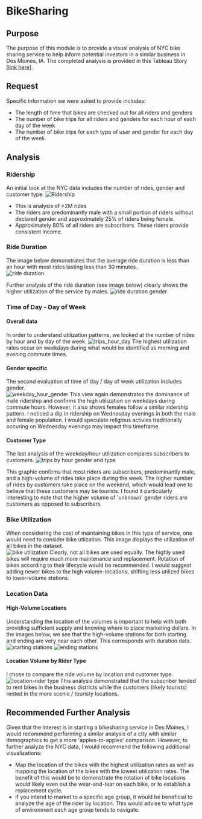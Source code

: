 # BikeSharing
## Purpose
The purpose of this module is to provide a visual analysis of NYC bike sharing service to help inform potential investors in a similar business in Des Moines, IA.  The completed analysis is provided in this Tableau Story [[link here](https://public.tableau.com/app/profile/laura.zacharda.jones3891/viz/BikeSharing_16495506129620/BikeSharingData?publish=yes)].

## Request
Specific information we were asked to provide includes:

* The length of time that bikes are checked out for all riders and genders
* The number of bike trips for all riders and genders for each hour of each day of the week
* The number of bike trips for each type of user and gender for each day of the week.

## Analysis

### Ridership
An initial look at the NYC data includes the number of rides, gender and customer type.
![Ridership](https://github.com/LauraZJ/BikeSharing/blob/main/Images/Ridership.png)
* This is analysis of >2M rides
* The riders are predominantly male with a small portion of riders without declared gender and approximately 25% of riders being female.
* Approximately 80% of all riders are subscribers.  These riders provide consistent income.

### Ride Duration
The image below demonstrates that the average ride duration is less than an hour with most rides lasting less than 30 minutes.  
![ride duration](https://github.com/LauraZJ/BikeSharing/blob/main/Images/Ride_Duration.png)

Further analysis of the ride duration (see image below) clearly shows the higher utilization of the service by males.
![ride duration gender](https://github.com/LauraZJ/BikeSharing/blob/main/Images/Ride_Duration_by_Gender.png)

### Time of Day - Day of Week
#### Overall data
In order to understand utilization patterns, we looked at the number of rides by hour and by day of the week.
![trips_hour_day](https://github.com/LauraZJ/BikeSharing/blob/main/Images/Trips_by_hour_day.png)
The highest utilization rates occur on weekdays during what would be identified as morning and evening commute times. 

#### Gender specific
The second evaluation of time of day / day of week utilization includes gender.  
![weekday_hour_gender](https://github.com/LauraZJ/BikeSharing/blob/main/Images/Weekday_Hour_Gender.png)
This view again demonstrates the dominance of male ridership and confirms the high utilization on weekdays during commute hours.  However, it also shows females follow a similar ridership pattern.  I noticed a dip in ridership on Wednesday evenings in both the male and female population.  I would speculate religious activies traditionally occuring on Wednesday evenings may impact this timeframe.

#### Customer Type
The last analysis of the weekday/hour utilization compares subscribers to customers.
![trips by hour gender and type](https://github.com/LauraZJ/BikeSharing/blob/main/Images/Trips_by_hour_gender_type.png)

This graphic confirms that most riders are subscribers, predominantly male, and a high-volume of rides take place during the week.  The higher number of rides by customers take place on the weekend, which would lead one to believe that these customers may be tourists.  I found it particularly interesting to note that the higher volume of 'unknown' gender riders are customers as opposed to subscribers.  

### Bike Utilization
When considering the cost of maintaining bikes in this type of service, one would need to consider bike utilzation.  This image displays the utilization of all bikes in the dataset.  
![bike utilization](https://github.com/LauraZJ/BikeSharing/blob/main/Images/Bike_Utilization.png)
Clearly, not all bikes are used equally.  The highly used bikes will require much more maintenance and replacement.  Rotation of bikes according to their lifecycle would be recommended.  I would suggest adding newer bikes to the high volume-locations, shifting less utilized bikes to lower-volume stations.

### Location Data
#### High-Volume Locations
Understanding the location of the volumes is important to help with both providing sufficient supply and knowing where to place marketing dollars.  In the images below, we see that the high-volume stations for both starting and ending are very near each other.  This corresponds with duration data.
![starting stations](https://github.com/LauraZJ/BikeSharing/blob/main/Images/Starting_Locations.png)
![ending stations](https://github.com/LauraZJ/BikeSharing/blob/main/Images/Ending_Locations.png)

#### Location Volume by Rider Type
I chose to compare the ride volume by location and customer type.  
![location-rider type](https://github.com/LauraZJ/BikeSharing/blob/main/Images/customer_type_comparison.png)
This analysis demonstrated that the subscriber tended to rent bikes in the business districts while the customers (likely tourists) rented in the more scenic / touristy locations.

## Recommended Further Analysis
Given that the interest is in starting a bikesharing service in Des Moines, I would recommend performing a similar analysis of a city with similar demographics to get a more 'apples-to-apples' comparison.  However, to further analyze the NYC data, I would recommend the following additional visualizations:
* Map the location of the bikes with the highest utilization rates as well as mapping the location of the bikes with the lowest utilization rates.  The benefit of this would be to demonstrate the rotation of bike locations would likely even out the wear-and-tear on each bike, or to establish a replacement cycle.
* If you intend to market to a specific age group, it would be beneficial to analyze the age of the rider by location.  This would advise to what type of environment each age group tends to navigate.
 
